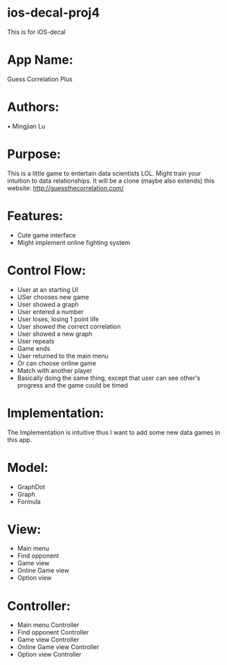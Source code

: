 # ios-decal-proj4
This is for iOS-decal

# App Name: 
Guess Correlation Plus

# Authors: 
• Mingjian Lu

# Purpose:
This is a little game to entertain data scientists LOL. Might train your intuition to data relationships. It will be a clone (maybe also extends) this
website: http://guessthecorrelation.com/

# Features:
- Cute game interface
- Might implement online fighting system

# Control Flow:
- User at an starting UI
- USer chooses new game
- User showed a graph
- User entered a number
- User loses, losing 1 point life
- User showed the correct correlation
- User showed a new graph
- User repeats
- Game ends
- User returned to the main menu
- Or can choose online game
- Match with another player
- Basically doing the same thing, except that user can see other's progress and the game could be timed

# Implementation:
The Implementation is intuitive thus I want to add some new data games in this app.

# Model:
- GraphDot
- Graph
- Formula

# View:
- Main menu
- Find opponent
- Game view
- Online Game view
- Option view

# Controller:
- Main menu Controller
- Find opponent Controller
- Game view Controller
- Online Game view Controller
- Option view Controller
